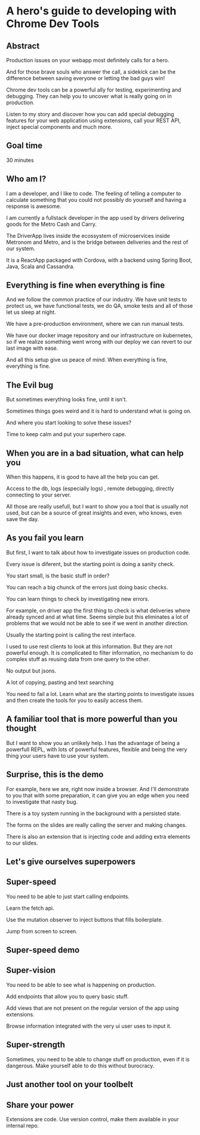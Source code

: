 # A hero's guide to developing with Chrome Dev Tools

## Abstract

Production issues on your webapp most definitely calls for a hero.

And for those brave souls who answer the call, a sidekick can be the difference between saving everyone or letting the bad guys win!

Chrome dev tools can be a powerful ally for testing, experimenting and debugging. They can help you to uncover what is really going on in production.

Listen to my story and discover how you can add special debugging features for your web application using extensions, call your REST API, inject special components and much more.

## Goal time
30 minutes

## Who am I?

I am a developer, and I like to code. The feeling of telling a computer to calculate something that you could not possibly do yourself and having a response is awesome.

I am currently a fullstack developer in the app used by drivers delivering goods for the Metro Cash and Carry.

The DriverApp lives inside the ecossystem of microservices inside Metronom and Metro, and is the bridge between deliveries and the rest of our system.

It is a ReactApp packaged with Cordova, with a backend using Spring Boot, Java, Scala and Cassandra.

## Everything is fine when everything is fine

And we follow the common practice of our industry.
We have unit tests to protect us, we have functional tests, we do QA, smoke tests and all of those let us sleep at night.

We have a pre-production environment, where we can run manual tests.

We have our docker image repository and our infrastructure on kubernetes, so if we realize something went wrong with our deploy we can revert to our last image with ease.

And all this setup give us peace of mind. When everything is fine, everything is fine.

## The Evil bug

But sometimes everything looks fine, until it isn't. 

Sometimes things goes weird and it is hard to understand what is going on.

And where you start looking to solve these issues? 

Time to keep calm and put your superhero cape.

## When you are in a bad situation, what can help you

When this happens, it is good to have all the help you can get. 

Access to the db, logs (especially logs) , remote debugging, directly connecting to your server.

All those are really usefull, but I want to show you a tool that is usually not used, but can be a source of great insights and even, who knows, even save the day.

## As you fail you learn

But first, I want to talk about how to investigate issues on production code.

Every issue is diferent, but the starting point is doing a sanity check.

You start small, is the basic stuff in order?

You can reach a big chunck of the errors just doing basic checks.

You can learn things to check by investigating new errors.

For example, on driver app the first thing to check is what deliveries where already synced and at what time. Seems simple but this eliminates a lot of problems that we would not be able to see if we went in another direction.

Usually the starting point is calling the rest interface.

I used to use rest clients to look at this information. 
But they are not powerful enough. It is complicated to filter information,
no mechanism to do complex stuff as reusing data from one query to the other.

No output but jsons.

A lot of copying, pasting and text searching

You need to fail a lot. Learn what are the starting points
to investigate issues and then create the tools for you to easily access them.


## A familiar tool that is more powerful than you thought

But I want to show you an unlikely help.
I has the advantage of being a powerfull REPL, with lots of powerful features,
flexible and being the very thing your users have to use your system.

## Surprise, this is the demo

For example, here we are, right now inside a browser. And I'll demonstrate to you
that with some preparation, it can give you an edge when you need to investigate that nasty bug.

There is a toy system running in the background with a persisted state. 

The forms on the slides are really calling the server and making changes.

There is also an extension that is injecting code and adding extra elements to our slides.

## Let's give ourselves superpowers


## Super-speed

You need to be able to just start calling endpoints.

Learn the fetch api.

Use the mutation observer to inject buttons that fills boilerplate.

Jump from screen to screen.

## Super-speed demo

## Super-vision

You need to be able to see what is happening on production.

Add endpoints that allow you to query basic stuff.

Add views that are not present on the regular version of the app using extensions.

Browse information integrated with the very ui user uses to input it.

## Super-strength

Sometimes, you need to be able to change stuff on production, even if it is dangerous.
Make yourself able to do this without burocracy.

## Just another tool on your toolbelt

## Share your power

Extensions are code. Use version control, make them available in your internal repo.
